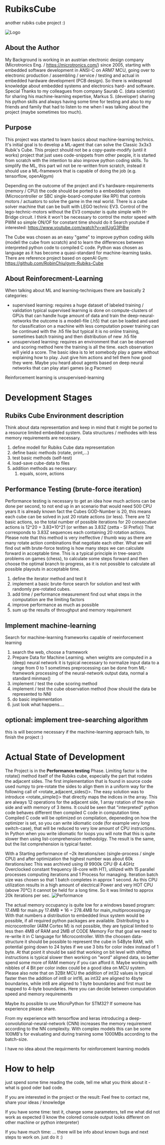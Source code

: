 # RubiksCube
another rubiks cube project :)

![Logo](doc/logo.png)

## About the Author
My Background is working in an austrian electronic design company (Microtronics Eng. / https://microtronics.com/) since 2005, starting with embedded software development in ANSI-C on ARM7 MCU, going over to electronic production / assembling / service / testing and actual in embedded hardware development (PCB design). So there is widespread knowledge about embedded systems and electronics hard- and software. 
Special Thanks to my colleagues from company Saurab C. (data scientist) for sharing his machine-learning expertise, Markus S. (developer) sharing his python skills and always having some time for testing and also to my friends and family that had to listen to me when I was talking about the project (maybe sometimes too much).

## Purpose
This project was started to learn basics about machine-learning technics.
It's initial goal is to develop a ML-agent that can solve the Classic 3x3x3 Rubik's Cube.
This project should not be a copy-paste-modify (until it works) project that just uses code-snippets from other people, it is started from scratch with the intention to also improve python coding skills.
To simplify the ML, this part wil not be re-written from scratch, instead it should use a ML-framework that is capable of doing the job (e.g. tensorflow, openAIgym)

Depending on the outcome of the project and it's hardware-requirements (memory / CPU) the code should be ported to a embedded system (Microcontroller or SBC single-board-computer like RPI) that controls motors / actuators to solve the game in the real world. There is a cube solver machine that can be built with LEGO technic EV3. Control of the lego-technic-motors  without the EV3 computer is quite simple with H-Bridge circuit. I think it won't be necessary to control the motor speed with PWM so simple ON/OF for constant time should do it 
Search youtube if interested: https://www.youtube.com/watch?v=wilUgG3PjBw

The Cube was chosen as an easy "game" to improve python coding skills (modell the cube from scratch) and to learn the differences between interpreted python code to compiled C code.
Python was chosen as language as it has become a quasi-standard for machine-learning tasks.
There are reference project based on openAI Gym: https://github.com/RobinChiu/gym-Rubiks-Cube

## About Reinforecment-Learning
When talking about ML and learning-techniques there are basically 2 categories:

* supervised learning: requires a huge dataset of labeled training / validation
    typical supervised learning is done on compute-clusters of GPUs that can handle huge amount of data and train the deep-neural-networks
	the outcome is a modell-file (.h5) that can be loaded and used for classification on a machine with less computation power
	training can be continued with the .h5 file but typical it is no online training, sometimes batch training and then distribution of new .h5 file
* unsupervised learning:  requires an environment that can be observed and scoring method
    here the training is all the time. each observation will yield a score.
	The basic idea is to let somebody play a game without explaining how to play. Just give him actions and tell them how good they were.
	Maybe you heard about agents based on deep neural networks that can play atari games (e.g Pacman)

Reinforcement learning is unsupervised-learning

# Development Stages

## Rubiks Cube Environment description
Think about data representation and keep in mind that it might be ported to a resource limited embedded system. Data structures / methodes with less memory requirements are necessary.
1. define modell for Rubiks Cube data representation
1. define basic methods (rotate, print,...)
1. test basic methods (self-test)
1. load-save cube-data to files
1. addition methods as necessary:
	1. equals, score, actions

## Performance Testing (brute-force iteration)
Performance testing is necessary to get an idea how much actions can be done per second, to not end up in an scenario that would need 500 CPU years
It is already known fact the Cubes GOD-Number is 20, this means each cube can be solved in just 20 rotate actions (or less).
There are 12 basic actions, so the total number of possible iterations for 20 consecutive actions is 12^20 = 3.83*10^21 (or written as 3.83Z (zetta - SI Prefix)) 
That corresponds to 3.83Z sequences each containing 20 rotation actions.
Please note that this method is very ineffective / thumb way as there are many rotate action combinations that negotiate each other.
What we will find out with brute-force testing is how many steps we can calculate forward in acceptable time. 
This is a typical principle in tree-search problems on games (chess), to calculate some steps forward and then choose the optimal branch to progress, as it is not possible to calculate all possible playouts in acceptable time. 
1. define the iterator method and test it
1. implement a basic brute-force search for solution and test with randomly pre-rotated cubes.
1. add time / performance measurement
	find out what steps in the computation are the limiting factors
1. improve performance as much as possible
1. sum up the results of throughput and memory requirement

## Implement machine-learning 
Search for machine-learning frameworks capable of reeinforcement learning
1. search the web, choose a framework
1. Prepare Data for Machine Learning.
	when weights are computed in a (deep) neural network it is typical necessary to normalize input data to a range from 0 to 1
	sometimes preprocessing can be done from ML-framework
	processing of the neural-network output data, normal a standard minmax() 
1. implement / test the cube scoring method
1. implement / test the cube observation method (how should the data be represented to NN)
1. do basic implementation
1. just look what happens....

## optional: implement tree-searching algorithm
this is will become necessary if the machine-learning approach fails, to finish the project :)

# Actual State of Development
The Project is in the **Performance testing** Phase.
Limiting factor is the rotate() method itself of the Rubiks cube, especially the part that rodates the adjacent sides. The first implementation that is found in source code used numpy to pre-rotate the sides to align them in a uniform way for the following call of <rotate_adjacent_sides()>.
The easy solution was to introduce <rotate_simple()> that directly maps the indices in the array. This are always 12 operations for the adjacent side, 1 array rotation of the main side and with memory of 3 items.
It could be seen that "interpreted" python code behaves different then compiled C code in computation time. Compiled C code will be optimized on compilation, depeneding on how the optimizer is set, so you can write idiomatic code (for example very long switch-case), that will be reduced to very low amount of CPU instructions. In Python when you write idiomatic for loops you will note that this is quite slower then using list-comprehension methodolgy. The result is the same, but the list comprehension is typical faster. 

With a Starting performance of ~2k iterations/sec (single-process / single CPU) and after optimization the highest number was about 60k iterations/sec 
This was archived using i9 9900k CPU @ 4.4GHz Overclocked constant frequency (8-core with HT), utilized with 15 parallel processes computing iterations and 1 Process for managing. Iteration batch size was chosen so that 1 batch completes in approx 1 second.
As this CPU utilization results in a high amount of electrical Power and very HOT CPU (above 70°C) it cannot be held for a long time.
So it was limited to approx 20k iterations per sec.
![Performance](doc/brute_force_performance.png)


The actual memory occupancy is quite low for a windows based program:
  17.4MB for main.py
  17.4MB * 16 = 278.4MB for main_multiprocessing.py
With that numbers a distribution to embedded linux system would be possible, if all required python packages are available.
Distributing to a microcontroller (ARM Cortex M) is not possible, they are typical limited to less then 4MB of RAM and 2MB of CODE Memory
For that goal we need to re-write it in C language for Microcontroller. With the choosen data-structure it should be possible to represent the cube in 54Byte RAM, with potential going down to 24 bytes if we use 3 bits for color index instead of 1 byte. At that point it should be said that working on bit level with shifting instructions is typical slower then working on "word" aligned data, so better spend some more of RAM memory if you can afford it. Maybe working with nibbles of 4 Bit per color index could be a good idea on MCU system.
Please also note that on 32Bit MCU the addition of int32 values is typical faster then the addition of int8 or int16, as int32 are aligned to 4byte boundaries, while int8 are aligned to 1 byte boundaries and first must be mapped to 4-byte boundaries. Here you can decide between computation speed and memory requirements

Maybe its possible to use MicroPython for STM32? If someone has experience please share.

From my experience with tensorflow and keras introducing a deep-convolutional-neural-network (CNN) increases the memory requirement according to the NN complexity.
With complex models this can be some 100MB's for evaluating and during training some 1000MBs according to the batch-size.

I have no idea about the requirments for reinforcement learning models

# How to help
just spend some time reading the code, tell me what you think about it - what is good oder bad code.

If you are interested in the project or the result: Feel free to contact me, share your ideas / knowledge 

If you have some time: test it, change some parameters, tell me what did not work as expected
(I know the colored console output looks different on other machine or python interpreter)

If you have much time: ... there will be info about known bugs and next steps to work on. just do it :) 

